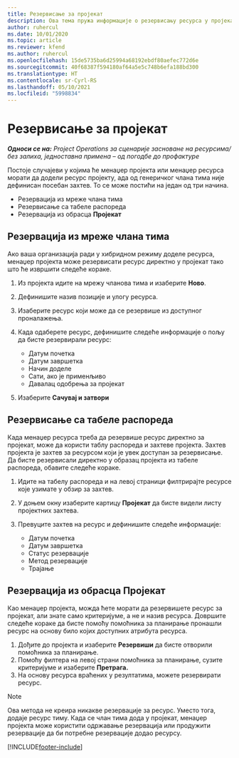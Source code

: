 ```yaml
---
title: Резервисање за пројекат
description: Ова тема пружа информације о резервисању ресурса у пројекат.
author: ruhercul
ms.date: 10/01/2020
ms.topic: article
ms.reviewer: kfend
ms.author: ruhercul
ms.openlocfilehash: 15de5735ba6d25994a68192ebdf80aefec772d6e
ms.sourcegitcommit: 40f68387f594180af64a5e5c748b6efa188bd300
ms.translationtype: HT
ms.contentlocale: sr-Cyrl-RS
ms.lasthandoff: 05/10/2021
ms.locfileid: "5998834"
---
```

# <a name="book-to-a-project"></a>Резервисање за пројекат

_**Односи се на:** Project Operations за сценарије засноване на ресурсима/без залиха, једноставна примена – од погодбе до профактуре_

Постоје случајеви у којима ће менаџер пројекта или менаџер ресурса морати да додели ресурс пројекту, ада од генеричког члана тима није дефинисан посебан захтев. То се може постићи на један од три начина.

- Резервација из мреже члана тима
- Резервисање са табеле распореда
- Резервација из обрасца **Пројекат**

## <a name="book-from-the-team-member-grid"></a>Резервација из мреже члана тима

Ако ваша организација ради у хибридном режиму доделе ресурса, менаџер пројекта може резервисати ресурс директно у пројекат тако што ће извршити следеће кораке.

1. Из пројекта идите на мрежу чланова тима и изаберите **Ново**.
2. Дефинишите назив позиције и улогу ресурса.
3. Изаберите ресурс који може да се резервише из доступног проналажења.
4. Када одаберете ресурс, дефинишите следеће информације о пољу да бисте резервирали ресурс:

    - Датум почетка
    - Датум завршетка
    - Начин доделе
    - Сати, ако је применљиво
    - Давалац одобрења за пројекат

6. Изаберите **Сачувај и затвори**

## <a name="book-from-the-schedule-board"></a>Резервисање са табеле распореда

Када менаџер ресурса треба да резервише ресурс директно за пројекат, може да користи таблу распореда и захтеве пројекта. Захтев пројекта је захтев за ресурсом који је увек доступан за резервисање. Да бисте резервисали директно у образац пројекта из табеле распореда, обавите следеће кораке.

1. Идите на табелу распореда и на левој страници филтрирајте ресурсе које узимате у обзир за захтев.
2. У доњем окну изаберите картицу **Пројекат** да бисте видели листу пројектних захтева.
3. Превуците захтев на ресурс и дефинишите следеће информације:

    - Датум почетка
    - Датум завршетка
    - Статус резервације
    - Метод резервације
    - Трајање

## <a name="book-from-the-project-form"></a>Резервација из обрасца Пројекат

Као менаџер пројекта, можда ћете морати да резервишете ресурс за пројекат, али знате само критеријуме, а не и назив ресурса. Довршите следеће кораке да бисте помоћу помоћника за планирање пронашли ресурс на основу било којих доступних атрибута ресурса. 

1. Дођите до пројекта и изаберите **Резервиши** да бисте отворили помоћника за планирање.
2. Помоћу филтера на левој страни помоћника за планирање, сузите критеријуме и изаберите **Претрага.**
3. На основу ресурса враћених у резултатима, можете резервирати ресурс.

> [!NOTE]
> Ова метода не креира никакве резервације за ресурс. Уместо тога, додаје ресурс тиму. Када се члан тима дода у пројекат, менаџер пројекта може користити одржавање резервација или продужити резервације да би потребне резервације додао ресурсу.


[!INCLUDE[footer-include](../includes/footer-banner.md)]